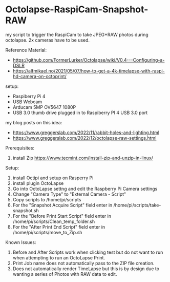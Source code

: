 # Octolapse-RaspiCam-Snapshot-RAW
my script to trigger the RaspiCam to take JPEG+RAW photos during octolapse. 2x cameras have to be used.

Reference Material:

* https://github.com/FormerLurker/Octolapse/wiki/V0.4---Configuring-a-DSLR
* https://alfmikael.no/2021/05/07/how-to-get-a-4k-timelapse-with-raspi-hd-camera-on-octoprint/

setup:
* Raspiberry Pi 4
* USB Webcam
* Arducam 5MP OV5647 1080P
* USB 3.0 thumb drive plugged in to Raspiberry PI 4 USB 3.0 port

my blog posts on this idea:
* https://www.greggerslab.com/2022/11/rabbit-holes-and-lighting.html
* https://www.greggerslab.com/2022/12/octolapse-raw-settings.html

Prerequisites:
1. install Zip https://www.tecmint.com/install-zip-and-unzip-in-linux/

Setup:
1. install Octipi and setup on Rasperry Pi
2. install plugin OctoLapse
3. Go into OctoLapse settng and edit the Raspberry Pi Camera settings
4. Change "Camera Type" to "External Camera - Script"
5. Copy scripts to /home/pi/scripts
6. For the "Snapshot Acquire Script" field enter in /home/pi/scripts/take-snapshot.sh
7. For the "Before Print Start Script" field enter in /home/pi/scripts/Clean_temp_folder.sh
8. For the "After Print End Script" field enter in /home/pi/scripts/move_to_Zip.sh

Known Issues:
1. Before and After Scripts work when clicking test but do not want to run when attempting to run an OctoLapse Print.
2. Print Job name does not automatically pass to the ZIP file creation.
3. Does not automatically render TimeLapse but this is by design due to wanting a series of Photos with RAW data to edit.
